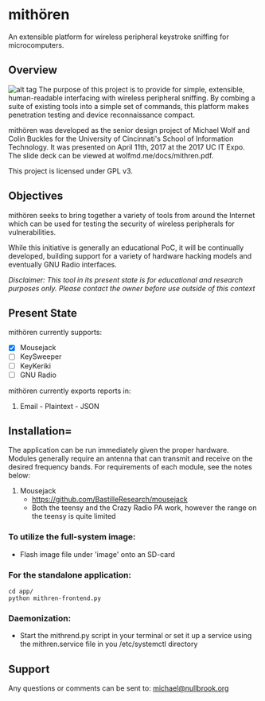 # mithören
An extensible platform for wireless peripheral keystroke sniffing for microcomputers.

## Overview
![alt tag](https://raw.githubusercontent.com/wolfmd/mith-ren/master/mithren_logo.png)
The purpose of this project is to provide for simple, extensible, human-readable interfacing with wireless peripheral sniffing. By combing a suite of existing tools into a simple set of commands, this platform makes penetration testing and device reconnaissance compact.

mithören was developed as the senior design project of Michael Wolf and Colin Buckles for the University of Cincinnati's School of Information Technology. It was presented on April 11th, 2017 at the 2017 UC IT Expo. The slide deck can be viewed at wolfmd.me/docs/mithren.pdf.

This project is licensed under GPL v3.

## Objectives
mithören seeks to bring together a variety of tools from around the Internet which can be used for testing the security of wireless peripherals for vulnerabilities.

While this initiative is generally an educational PoC, it will be continually developed, building support for a variety of hardware hacking models and eventually GNU Radio interfaces.

*Disclaimer: This tool in its present state is for educational and research purposes only. Please contact the owner before use outside of this context*

## Present State
mithören currently supports:
  - [x] Mousejack
  - [ ] KeySweeper
  - [ ] KeyKeriki
  - [ ] GNU Radio

mithören currently exports reports in:
  1. Email
    - Plaintext
    - JSON

## Installation=
The application can be run immediately given the proper hardware. Modules generally require an antenna that can transmit and receive on the desired frequency bands. For requirements of each module, see the notes below:
 1. Mousejack
    - https://github.com/BastilleResearch/mousejack
    - Both the teensy and the Crazy Radio PA work, however the range on the teensy is quite limited

### To utilize the full-system image:
 - Flash image file under 'image' onto an SD-card

### For the standalone application:
```
cd app/
python mithren-frontend.py
```

### Daemonization:
 - Start the mithrend.py script in your terminal or set it up a service using the mithren.service file in you /etc/systemctl directory

## Support
Any questions or comments can be sent to:
michael@nullbrook.org
